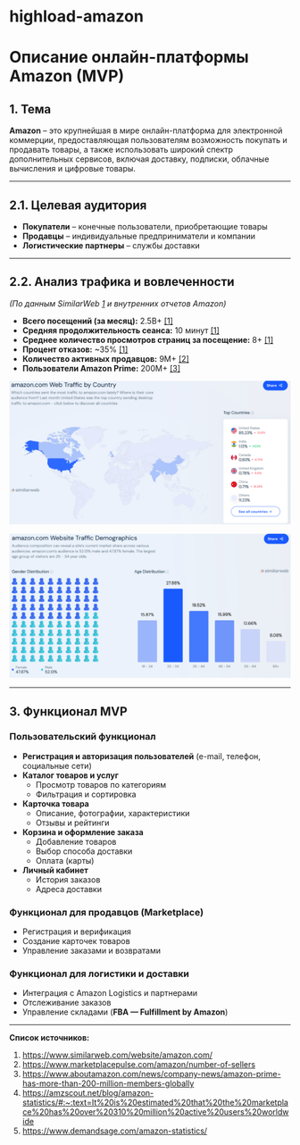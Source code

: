 # highload-amazon
# **Описание онлайн-платформы Amazon (MVP)**  

## **1. Тема**  

**Amazon** – это крупнейшая в мире онлайн-платформа для электронной коммерции, предоставляющая пользователям возможность покупать и продавать товары, а также использовать широкий спектр дополнительных сервисов, включая доставку, подписки, облачные вычисления и цифровые товары.

---

## **2.1. Целевая аудитория**  
- **Покупатели** – конечные пользователи, приобретающие товары  
- **Продавцы** – индивидуальные предприниматели и компании  
- **Логистические партнеры** – службы доставки  

---

## **2.2. Анализ трафика и вовлеченности**  
*(По данным SimilarWeb [1](https://www.similarweb.com/website/amazon.com/)  и внутренних отчетов Amazon)*  
- **Всего посещений (за месяц):** 2.5B+ [[1]](https://www.similarweb.com/website/amazon.com/)  
- **Средняя продолжительность сеанса:** 10 минут [[1]](https://www.similarweb.com/website/amazon.com/)  
- **Среднее количество просмотров страниц за посещение:** 8+ [[1]](https://www.similarweb.com/website/amazon.com/)  
- **Процент отказов:** ~35% [[1]](https://www.similarweb.com/website/amazon.com/)  
- **Количество активных продавцов:** 9M+ [[2]](https://www.marketplacepulse.com/amazon/number-of-sellers)  
- **Пользователи Amazon Prime:** 200M+ [[3]](https://www.aboutamazon.com/news/company-news/amazon-prime-has-more-than-200-million-members-globally)  


![amazon.com Web Traffic by Country](img/traffic_by_country.png)

![amazon.com Website Traffic Demographics](img/demographics.png)


---

## **3. Функционал MVP**  

### **Пользовательский функционал**  
- **Регистрация и авторизация пользователей** (e-mail, телефон, социальные сети)  
- **Каталог товаров и услуг**  
  - Просмотр товаров по категориям  
  - Фильтрация и сортировка    
- **Карточка товара**  
  - Описание, фотографии, характеристики  
  - Отзывы и рейтинги    
- **Корзина и оформление заказа**  
  - Добавление товаров  
  - Выбор способа доставки  
  - Оплата (карты)  
- **Личный кабинет**  
  - История заказов  
  - Адреса доставки  

### **Функционал для продавцов (Marketplace)**  
- Регистрация и верификация  
- Создание карточек товаров  
- Управление заказами и возвратами  

### **Функционал для логистики и доставки**  
- Интеграция с Amazon Logistics и партнерами  
- Отслеживание заказов  
- Управление складами (**FBA — Fulfillment by Amazon**)  


---


**Список источников:**
1. https://www.similarweb.com/website/amazon.com/
2. https://www.marketplacepulse.com/amazon/number-of-sellers
3. https://www.aboutamazon.com/news/company-news/amazon-prime-has-more-than-200-million-members-globally
4. https://amzscout.net/blog/amazon-statistics/#:~:text=It%20is%20estimated%20that%20the%20marketplace%20has%20over%20310%20million%20active%20users%20worldwide
5. https://www.demandsage.com/amazon-statistics/
